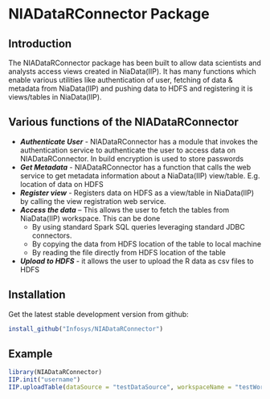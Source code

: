NIADataRConnector Package
========



## Introduction

The NIADataRConnector package has been built to allow data scientists and analysts access views created in NiaData(IIP). 
It has many functions which enable various utilities like authentication of user, fetching of data & metadata from NiaData(IIP) and pushing data to HDFS and registering it is views/tables in NiaData(IIP). 


 


## Various functions of the NIADataRConnector

 * ***Authenticate User*** - NIADataRConnector has a module that invokes the authentication service to authenticate the user to access data on NIADataRConnector. In build encryption is used to store passwords
 * ***Get Metadata*** - NIADataRConnector has a function that calls the web service to get metadata information about a NiaData(IIP) view/table. E.g. location of data on HDFS
 * ***Register view*** - Registers data on HDFS as a view/table in NiaData(IIP) by calling the view registration web service. 
 * ***Access the data*** – This allows the user to fetch the tables from NiaData(IIP) workspace. This can be done
    * By using standard Spark SQL queries leveraging standard JDBC connectors. 
    * By copying the data from HDFS location of the table to local machine
    * By reading the file directly from HDFS location of the table
 * ***Upload to HDFS***  - it allows the user to upload the R data as csv files to HDFS

## Installation

Get the latest stable development version from github:

```r
install_github("Infosys/NIADataRConnector")
```
    
## Example

```r
library(NIADataRConnector)
IIP.init("username")
IIP.uploadTable(dataSource = "testDataSource", workspaceName = "testWorkspace",hdfsDelimiter = ",", dataFrame= DataFrame object, tableName= "R_Table", fileType = "csv")
```



